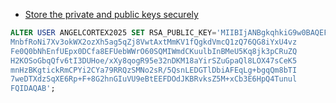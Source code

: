

- [Store the private and public keys securely](https://docs.snowflake.com/en/user-guide/key-pair-auth)
```sql
ALTER USER ANGELCORTEX2025 SET RSA_PUBLIC_KEY='MIIBIjANBgkqhkiG9w0BAQEFAAOCAQ8AMIIBCgKCAQEAz8KtWSZfTYUXB9CLuwy/
MnbfRoNi7Xv3okWX2ozXh5ag5qZj8VwtAxtMmKV1fQgkdVmcQ1zQ76QG8iYxU4vz
Fe0Q0bNhEnfUEpx0DCfa8EFUebWWrO60SQMIWmdCKuulbInBMeU5Kq8jk3pCRuZQ
H2KOSoGbqQfv6tI3DUHoe/xXy8qogR95e32nDKM18aYirSZuGpaQl8LOX47sCeK5
mnHzBKgtickRmCPYi2CYa79RRQzSMNo2sR/5QsnLEDGTlDbiAFEqLg+bgqQm8bTI
7weDTXdzSqXE6Rp+F+8G2hnGIuVU9eBtEEFDOdJKBRvksZ5M+xCb3E6HpQ4Tunul
FQIDAQAB';
```

